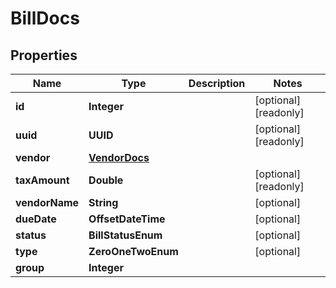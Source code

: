 

# BillDocs


## Properties

| Name | Type | Description | Notes |
|------------ | ------------- | ------------- | -------------|
|**id** | **Integer** |  |  [optional] [readonly] |
|**uuid** | **UUID** |  |  [optional] [readonly] |
|**vendor** | [**VendorDocs**](VendorDocs.md) |  |  |
|**taxAmount** | **Double** |  |  [optional] [readonly] |
|**vendorName** | **String** |  |  [optional] |
|**dueDate** | **OffsetDateTime** |  |  [optional] |
|**status** | **BillStatusEnum** |  |  [optional] |
|**type** | **ZeroOneTwoEnum** |  |  [optional] |
|**group** | **Integer** |  |  |



